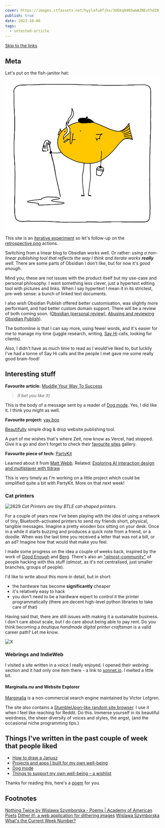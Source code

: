 ```yaml
---
cover: https://images.ctfassets.net/hyylafu4fjks/3UEKq94N3wmAZNEvthdZ8j/19969d08c9df869f6a9e4aec8dfd123d/182624883_856620778253995_571075980421732300_n_17904835792889678.jpg
publish: true
date: 2023-10-06
tags:
  - untested-article
---
```

[Skip to the links](<../40>)

## Meta

Let's put on the fish-janitor hat: 
![319](182624883_856620778253995_571075980421732300_n_17904835792889678.webp)

This site is an [iterative experiment](<../../../111>) so let's follow-up on the [retrospective.png](<../../../retrospective.png>) actions. 

Switching from a linear blog to Obsidian works well. Or rather: *using a non-linear publishing tool that reflects the way I think and iterate works **really** well*. There are some parts of Obsidian I don't like, but for now it's *good enough*. 

Mind you, these are not issues with the product itself but my use-case and personal philosophy. I want something less clever, just a hypertext editing tool with pictures and links. When I say hypertext I mean it in its strictest, pre-web sense: a bunch of linked text documents.

I also wish Obsidian Publish offered better customisation, was slightly more performant, and had better custom domain support. There will be a review of both coming soon. ([Obsidian (personal review)](<../../../Obsidian (personal review)>), [Abusing and reviewing Obsidian Publish](<../../../Abusing and reviewing Obsidian Publish>)).

The bottomline is that I can say more, using fewer words, and it's easier for me to manage my time (juggle research, writing, [Say Hi](https://sonnet.io/posts/hi) calls, looking for clients).

Also, I didn't have as much time to read as I would've liked to, but luckily I've had a tonne of Say Hi calls and the people I met gave me some really good brain-food!

## Interesting stuff

<span id="^bab3f9" class="link-marker"></span>

**Favourite article:** [Muddle Your Way To Success](https://xeny.net/Muddle%20Your%20Way%20To%20Success)

> *(I bet you like it)*

This is the body of a message sent by a reader of [Dog mode](<../../../Dog mode>). Yes, I did like it. I think you might as well.
 

**Favourite project:** [yay.boo](https://yay.boo)

[Beautifully](<../../../Brutally simple>) simple drag & drop website publishing tool. 

A part of me wishes that's where Zeit, now know as Vercel, had stopped. Give it a go and don't forget to check their [favourite sites](https://yay.boo/favorites) gallery.

**Favourite piece of tech:** [PartyKit](https://www.partykit.io)

Learned about it from [Matt Webb](https://twitter.com/genmon). 
Related: [Exploring AI interaction design and multiplayer with tldraw](https://blog.partykit.io/posts/ai-interactions-with-tldraw) 

This is very timely as I'm working on a little project which could be simplified quite a bit with PartyKit. More on that next week!

### Cat printers

![2629](cat%20printer%20aliexpress.webp)
*Cat Printers are tiny BTLE cat-shaped printers.*

For a couple of years now I've been playing with the idea of using a network of tiny, Bluetooth-activated printers to send my friends short, physical, tangible messages. 
Imagine a pretty wooden box sitting on your desk. Once in a while it starts buzzing and  produces a quick note from a friend, or a doodle. When was the last time you received a letter that was not a bill, or an ad? Imagine how that would that make you feel.


I made some progress on the idea a couple of weeks back, inspired by the work of [Good Enough](https://guestbook.goodenough.us) and [Berg](https://nordprojects.co/projects/littleprinters/). There's also an ["*almost*-community"](<../../../Cat Printer – tools and resources>) of people hacking with this stuff (*almost*, as it's not centralised, just smaller branches, groups of people).

I'd like to write about this more in detail, but in short:

- the hardware has become **significantly** cheaper
- it's relatively easy to hack
- you don't need to be a hardware expert to control it the printer programmatically (there are decent high-level python libraries to take care of that)

Having said that, there are still issues with making it a sustainable business. I don't care about scale, but I do care about being able to pay rent. Do you think becoming a *boutique handmade digital printer craftsman* is a valid career path? Let me know.

![X](https://twitter.com/rafalpast/status/1700920284633551275)


### Webrings and IndieWeb

I visited a site written in a voice I really enjoyed. I opened their *webring* section and it had only one item there - a link to [sonnet.io](https://sonnet.io). I melted a little bit.

#### Marginalia.nu and Website Explorer
[Marginalia](https://explore.marginalia.nu/view) is a non-commercial search engine maintained by Victor Lofgren.

The site also contains a [StumbleUpon-like random site browser](https://explore.marginalia.nu/view). 
I use it when I feel like reaching for Reddit. Do this. Immerse yourself in its beautiful weirdness, the sheer diversity of voices and styles, the angst, (and the occasional niche programming tips.) 

## Things I've written in the past couple of week that people liked

- [How to draw a Janusz](<../../../How to draw a Janusz>)
- [Projects and apps I built for my own well-being](<../../../Projects and apps I built for my own well-being>)
- [Dog mode](<../../../Dog mode>)
- [Things to support my own well-being – a wishlist](<../../../Things to support my own well-being – a wishlist>)

Thanks for reading this, here's a [poem](<../../../Nothing Twice>) for you.

## Footnotes

[Nothing Twice by Wislawa Szymborska - Poems | Academy of American Poets](https://poets.org/poem/nothing-twice)
[Dither it!: a web application for dithering images](https://ditherit.com) [Wislawa Szymborska](<../../../Wislawa Szymborska>)
[What's the Current Week Number?](https://www.epochconverter.com/weeknumbers)
